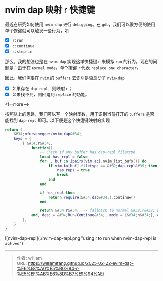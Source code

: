 # nvim dap 映射 r 快捷键


最近在研究如何使用 `nvim-dap` 进行 `debugging`。在 `gdb`，我们可以很方便的使用单个按键就可以触发一些行为，如

- [x] `r`: `run`
- [x] `c`: `continue`
- [x] `s`: `step-in`

那么，我的想法也是在 `nvim-dap` 实现这样快捷键 `r` 来模拟 `run` 的行为。现在的问题是：由于在 `normal mode`，单个按键 `r` 代表 `replace one character`。

因此，我们需要在 `nvim` 的 `buffers` 去识别是否启动了 `nvim-dap`

- [x] 如果存在 `dap-repl`，则映射 `r`；
- [x] 如果找不到，则回退到 `replace` 的功能。

&lt;!--more--&gt;

按照以上的思路，我们可以写一个映射函数，用于识别当前打开的 `buffers` 是否能找到 `dap-repl` 即可。以下便是这个快捷键映射的实现

```lua
return {
    &#34;mfussenegger/nvim-dap&#34;,
    keys = {
        { &#34;r&#34;,
            function()
                -- Check if any buffer has dap-repl filetype
                local has_repl = false
                for _, buf in ipairs(vim.api.nvim_list_bufs()) do
                    if vim.bo[buf].filetype == &#39;dap-repl&#39; then
                        has_repl = true
                        break
                    end
                end

                if has_repl then
                    return require(&#34;dap&#34;).continue()
                end

                return &#34;r&#34;  -- fallback to normal &#39;r&#39; behavior
            end, desc = &#34;Run/Continue&#34;, mode = {&#34;n&#34;}, expr = true
        },
    }
}
```

![nvim-dap-repl](./nvim-dap-repl.png &#34;using r to run when nvim-dap-repl is actived&#34;)


---

> 作者: william  
> URL: https://williamlfang.github.io/2025-02-22-nvim-dap-%E6%98%A0%E5%B0%84-r-%E5%BF%AB%E6%8D%B7%E9%94%AE/  

